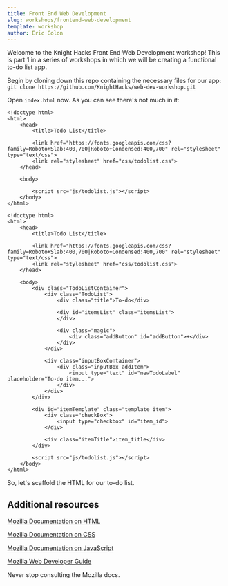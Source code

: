 ```yaml
---
title: Front End Web Development
slug: workshops/frontend-web-development
template: workshop
author: Eric Colon
---
```


Welcome to the Knight Hacks Front End Web Development workshop! This is part 1 in a series of workshops in which we will be creating a functional to-do list app.

Begin by cloning down this repo containing the necessary files for our app:
`git clone https://github.com/KnightHacks/web-dev-workshop.git`

Open `index.html` now. As you can see there's not much in it:

```
<!doctype html>
<html>
	<head>
		<title>Todo List</title>

		<link href="https://fonts.googleapis.com/css?family=Roboto+Slab:400,700|Roboto+Condensed:400,700" rel="stylesheet" type="text/css">
		<link rel="stylesheet" href="css/todolist.css">
	</head>

	<body>

		<script src="js/todolist.js"></script>
	</body>
</html>
```

```
<!doctype html>
<html>
	<head>
		<title>Todo List</title>

		<link href="https://fonts.googleapis.com/css?family=Roboto+Slab:400,700|Roboto+Condensed:400,700" rel="stylesheet" type="text/css">
		<link rel="stylesheet" href="css/todolist.css">
	</head>

	<body>
		<div class="TodoListContainer">
			<div class="TodoList">
				<div class="title">To-do</div>

				<div id="itemsList" class="itemsList">
				</div>

				<div class="magic">
					<div class="addButton" id="addButton">+</div>
				</div>
			</div>

			<div class="inputBoxContainer">
				<div class="inputBox addItem">
					<input type="text" id="newTodoLabel" placeholder="To-do item...">
				</div>
			</div>
		</div>

		<div id="itemTemplate" class="template item">
			<div class="checkBox">
				<input type="checkbox" id="item_id">
			</div>

			<div class="itemTitle">item_title</div>
		</div>

		<script src="js/todolist.js"></script>
	</body>
</html>
```

So, let's scaffold the HTML for our to-do list.


## Additional resources
[Mozilla Documentation on HTML](https://developer.mozilla.org/en-US/docs/Web/HTML)

[Mozilla Documentation on CSS](https://developer.mozilla.org/en-US/docs/Web/CSS)

[Mozilla Documentation on JavaScript](https://developer.mozilla.org/en-US/docs/Web/JS)

[Mozilla Web Developer Guide](https://developer.mozilla.org/en-US/docs/Web/Guide)

Never stop consulting the Mozilla docs.
